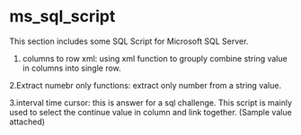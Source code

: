 # ms_sql_script
This section includes some SQL Script for Microsoft SQL Server.

1. columns to row xml: using xml function to grouply combine string value in columns into single row.

2.Extract numebr only functions: extract only number from a string value.

3.interval time cursor: this is answer for a sql challenge. This script is mainly used to select the continue value in column and link together. (Sample value attached)
